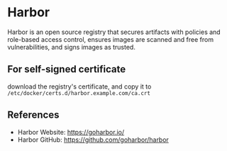 # Harbor

Harbor is an open source registry that secures artifacts with policies and role-based access control, ensures images are scanned and free from vulnerabilities, and signs images as trusted.

## For self-signed certificate

download the registry's certificate, and copy it to `/etc/docker/certs.d/harbor.example.com/ca.crt`

## References

- Harbor Website: <https://goharbor.io/>
- Harbor GitHub: <https://github.com/goharbor/harbor>
